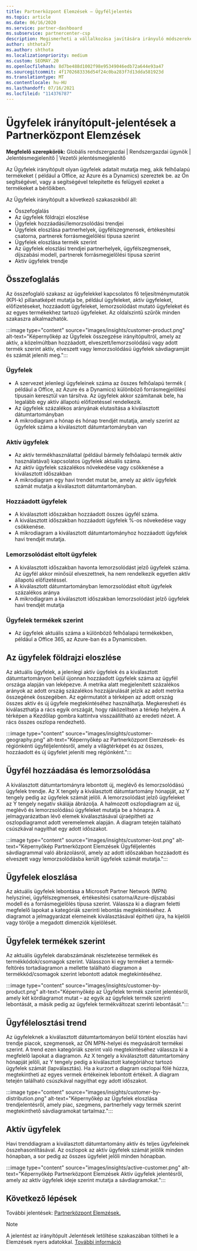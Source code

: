```yaml
---
title: Partnerközpont Elemzések – Ügyféljelentés
ms.topic: article
ms.date: 06/16/2020
ms.service: partner-dashboard
ms.subservice: partnercenter-csp
description: Megismerheti a vállalkozása javítására irányuló módszereket. Az adott ügyféltrendeket földrajzi hely, termék és egyéb attribútumok szerint is láthatja.
author: shthota77
ms.author: shthota
ms.localizationpriority: medium
ms.custom: SEOMAY.20
ms.openlocfilehash: 8d7be488d1002f98e95349046edb72a644e93a47
ms.sourcegitcommit: 4f1702683336d54f24c0ba283f7d13dda581923d
ms.translationtype: MT
ms.contentlocale: hu-HU
ms.lasthandoff: 07/16/2021
ms.locfileid: "114376787"
---
```

# <a name="customers-dashboard-reports-from-partner-center-insights"></a>Ügyfelek irányítópult-jelentések a Partnerközpont Elemzések

**Megfelelő szerepkörök:** Globális rendszergazdai | Rendszergazdai ügynök | Jelentésmegjelenítő | Vezetői jelentésmegjelenítő

Az Ügyfelek irányítópult olyan ügyfelek adatait mutatja meg, akik felhőalapú termékeket ( például a Office, az Azure és a Dynamics) szereztek be. az Ön segítségével, vagy a segítségével telepítette és felügyeli ezeket a termékeket a bérlőikben. 
 
Az Ügyfelek irányítópult a következő szakaszokból áll: 

- Összefoglalás  
- Az ügyfelek földrajzi eloszlése 
- Ügyfelek hozzáadási/lemorzsolódási trendjei 
- Ügyfelek eloszlása partnerhelyek, ügyfélszegmensek, értékesítési csatorna, partnerek forrásmegjelölési típusa szerint 
- Ügyfelek eloszlása termék szerint 
- Az ügyfelek eloszlási trendjei partnerhelyek, ügyfélszegmensek, díjszabási modell, partnerek forrásmegjelölési típusa szerint 
- Aktív ügyfelek trendje 

## <a name="summary"></a>Összefoglalás

Az összefoglaló szakasz az ügyfelekkel kapcsolatos fő teljesítménymutatók (KPI-k) pillanatképét mutatja be, például ügyfeleket, aktív ügyfeleket, előfizetéseket, hozzáadott ügyfeleket, lemorzsolódást mutató ügyfeleket és az egyes termékekhez tartozó ügyfeleket. Az oldalszintű szűrők minden szakaszra alkalmazhatók.

:::image type="content" source="images/insights/customer-product.png" alt-text="Képernyőkép az Ügyfelek összegzése irányítópultról, amely az aktív, a közelmúltban hozzáadott, elveszett/lemorzsolódású vagy adott termék szerint aktív, elveszett vagy lemorzsolódású ügyfelek sávdiagramját és számát jeleníti meg.":::

### <a name="customers"></a>Ügyfelek

- A szervezet jelenlegi ügyfeleinek száma az összes felhőalapú termék ( például a Office, az Azure és a Dynamics) különböző forrásmegjelölési típusain keresztül van társítva. Az ügyfelek akkor számítanak bele, ha legalább egy aktív állapotú előfizetéssel rendelkezik.  
- Az ügyfelek százalékos arányának elutasítása a kiválasztott dátumtartományban 
- A mikrodiagram a hónap és hónap trendjét mutatja, amely szerint az ügyfelek száma a kiválasztott dátumtartományban van

### <a name="active-customers"></a>Aktív ügyfelek

- Az aktív termékhasználattal (például bármely felhőalapú termék aktív használatával) kapcsolatos ügyfelek aktuális száma.
- Az aktív ügyfelek százalékos növekedése vagy csökkenése a kiválasztott időszakban
- A mikrodiagram egy havi trendet mutat be, amely az aktív ügyfelek számát mutatja a kiválasztott dátumtartományban.

### <a name="customers-added"></a>Hozzáadott ügyfelek

- A kiválasztott időszakban hozzáadott összes ügyfél száma.
- A kiválasztott időszakban hozzáadott ügyfelek %-os növekedése vagy csökkenése.
- A mikrodiagram a kiválasztott dátumtartományhoz hozzáadott ügyfelek havi trendjét mutatja.

### <a name="customers-churned"></a>Lemorzsolódást eltolt ügyfelek
- A kiválasztott időszakban havonta lemorzsolódást jelző ügyfelek száma. Az ügyfél akkor minősül elveszettnek, ha nem rendelkezik egyetlen aktív állapotú előfizetéssel. 
- A kiválasztott dátumtartományban lemorzsolódást eltolt ügyfelek százalékos aránya 
- A mikrodiagram a kiválasztott időszakban lemorzsolódást jelző ügyfelek havi trendjét mutatja 
 
### <a name="customers-by-products"></a>Ügyfelek termékek szerint

- Az ügyfelek aktuális száma a különböző felhőalapú termékekben, például a Office 365, az Azure-ban és a Dynamicsben.  

## <a name="geographical-spread-of-your-customers"></a>Az ügyfelek földrajzi eloszlése

Az aktuális ügyfelek, a jelenlegi aktív ügyfelek és a kiválasztott dátumtartományon belül újonnan hozzáadott ügyfelek száma az ügyfél országa alapján van leképezve. A metrika alatt megjelenített százalékos arányok az adott ország százalékos hozzájárulását jelzik az adott metrika összegének összegében. Az egérmutatót a térképen az adott ország összes aktív és új ügyfele megtekintéséhez használhatja. Megkeresheti és kiválaszthatja a rács egyik országát, hogy ráközelítsen a térkép helyére. A térképen a Kezdőlap  gombra kattintva visszaállítható az eredeti nézet. A rács összes oszlopa rendezhető.  

:::image type="content" source="images/insights/customer-geography.png" alt-text="Képernyőkép az Partnerközpont Elemzések- és régiónkénti ügyféljelentésről, amely a világtérképet és az összes, hozzáadott és új ügyfelet jeleníti meg régiónként.":::

## <a name="customer-adds-and-churns"></a>Ügyfél hozzáadása és lemorzsolódása

A kiválasztott dátumtartományra lebontott új, meglévő és lemorzsolódású ügyfelek trendje. Az X tengely a kiválasztott dátumtartomány hónapját, az Y tengely pedig az ügyfelek számát jelöli. A lemorzsolódást jelző ügyfeleket az Y tengely negatív skálája ábrázolja. A halmozott oszlopdiagram az új, meglévő és lemorzsolódású ügyfeleket mutatja be a hónapra. A jelmagyarázatban lévő elemek kiválasztásával újraépítheti az oszlopdiagramot adott veremelemek alapján. A diagram tetején található csúszkával nagyíthat egy adott időszakot. 

:::image type="content" source="images/insights/customer-lost.png" alt-text="Képernyőkép Partnerközpont Elemzések Ügyféljelentés sávdiagrammal való ábrázolásról, amely az adott időszakban hozzáadott és elveszett vagy lemorzsolódásba került ügyfelek számát mutatja.":::

## <a name="customer-distribution"></a>Ügyfelek eloszlása

Az aktuális ügyfelek lebontása a Microsoft Partner Network (MPN) helyszínei, ügyfélszegmensek, értékesítési csatorna/Azure-díjszabási modell és a forrásmegjelölés típusa szerint. Válassza ki a diagram feletti megfelelő lapokat a kategóriák szerinti lebontás megtekintéséhez. A diagramot a jelmagyarázat elemeinek kiválasztásával építheti újra, ha kijelöli vagy törölje a megadott dimenziók kijelölését. 

## <a name="customers-by-products"></a>Ügyfelek termékek szerint

Az aktuális ügyfelek darabszámának részletezése termékek és termékkódok/csomagok szerint. Válasszon ki egy terméket a termék-feltörés tortadiagramon a mellette található diagramon a termékkód/csomagok szerint lebontott adatok megtekintéséhez.

:::image type="content" source="images/insights/customer-by-product.png" alt-text="Képernyőkép az Ügyfelek termék szerint jelentésről, amely két kördiagramot mutat – az egyik az ügyfelek termék szerinti lebontását, a másik pedig az ügyfelek termékváltozat szerinti lebontását.":::

## <a name="customer-distribution-trend"></a>Ügyfélelosztási trend 

Az ügyfeleknek a kiválasztott dátumtartományon belül történt eloszlás havi trendje piacok, szegmensek, az ÖN MPN-helyei és megvásárolt termékei szerint. A trend ezen kategóriák szerint való megtekintéséhez válassza ki a megfelelő lapokat a diagramon. Az X tengely a kiválasztott dátumtartomány hónapját jelöli, az Y tengely pedig a kiválasztott kategóriához tartozó ügyfelek számát (lapválasztás). Ha a kurzort a diagram oszlopai fölé húzza, megtekintheti az egyes vermek értékeinek lebontott értékeit. A diagram tetején található csúszkával nagyíthat egy adott időszakot.   

:::image type="content" source="images/insights/customer-by-distribution.png" alt-text="Képernyőkép az Ügyfelek eloszlása trendjelentésről, amely piac, szegmens, partnerhely vagy termék szerint megtekinthető sávdiagramokat tartalmaz.":::

## <a name="active-customers"></a>Aktív ügyfelek

Havi trenddiagram a kiválasztott dátumtartomány aktív és teljes ügyfeleinek összehasonlításával. Az oszlopok az aktív ügyfelek számát jelölik minden hónapban, a sor pedig az összes ügyfelet jelöli minden hónapban. 

:::image type="content" source="images/insights/active-customer.png" alt-text="Képernyőkép Partnerközpont Elemzések Aktív ügyfelek jelentésről, amely az aktív ügyfelek ideje szerint mutatja a sávdiagramokat.":::

## <a name="next-steps"></a>Következő lépések

További jelentések: [Partnerközpont Elemzések.](partner-center-insights.md)

>[!NOTE]
> A jelentést az irányítópult Jelentések letöltése szakaszában töltheti le a Elemzések nyers adatokkal. [További információ](insights-download-reports.md) 
